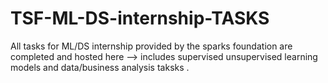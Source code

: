 # TSF-ML-DS-internship-TASKS
All tasks for ML/DS internship  provided by the sparks foundation are completed and hosted here
--> includes supervised unsupervised learning models and data/business analysis taksks .
